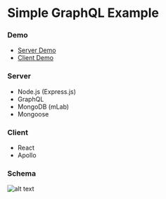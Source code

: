 # Simple GraphQL Example

### Demo
  - <a href="https://simple-graphql-example-server.herokuapp.com/graphql">Server Demo</a>
  - <a href="https://simple-graphql-example-client.herokuapp.com">Client Demo</a>
  
### Server
  - Node.js (Express.js)
  - GraphQL
  - MongoDB (mLab)
  - Mongoose

### Client
  - React
  - Apollo

### Schema
![alt text](https://raw.githubusercontent.com/jackyrusly/simple-graphql-example/master/schema.png)
